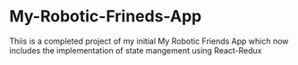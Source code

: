 # My-Robotic-Frineds-App
Thiis is a completed project of my initial My Robotic Friends App which now includes the implementation of  state mangement using React-Redux 
